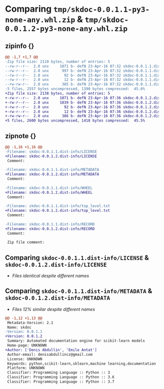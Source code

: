 # Comparing `tmp/skdoc-0.0.1.1-py3-none-any.whl.zip` & `tmp/skdoc-0.0.1.2-py3-none-any.whl.zip`

## zipinfo {}

```diff
@@ -1,7 +1,7 @@
-Zip file size: 2110 bytes, number of entries: 5
--rw-r--r--  2.0 unx     1071 b- defN 23-Apr-16 07:32 skdoc-0.0.1.1.dist-info/LICENSE
--rw-r--r--  2.0 unx      997 b- defN 23-Apr-16 07:32 skdoc-0.0.1.1.dist-info/METADATA
--rw-r--r--  2.0 unx       92 b- defN 23-Apr-16 07:32 skdoc-0.0.1.1.dist-info/WHEEL
--rw-r--r--  2.0 unx       12 b- defN 23-Apr-16 07:32 skdoc-0.0.1.1.dist-info/top_level.txt
--rw-rw-r--  2.0 unx      385 b- defN 23-Apr-16 07:32 skdoc-0.0.1.1.dist-info/RECORD
-5 files, 2557 bytes uncompressed, 1390 bytes compressed:  45.6%
+Zip file size: 2138 bytes, number of entries: 5
+-rw-r--r--  2.0 unx     1071 b- defN 23-Apr-16 07:36 skdoc-0.0.1.2.dist-info/LICENSE
+-rw-r--r--  2.0 unx     1039 b- defN 23-Apr-16 07:36 skdoc-0.0.1.2.dist-info/METADATA
+-rw-r--r--  2.0 unx       92 b- defN 23-Apr-16 07:36 skdoc-0.0.1.2.dist-info/WHEEL
+-rw-r--r--  2.0 unx       12 b- defN 23-Apr-16 07:36 skdoc-0.0.1.2.dist-info/top_level.txt
+-rw-rw-r--  2.0 unx      386 b- defN 23-Apr-16 07:36 skdoc-0.0.1.2.dist-info/RECORD
+5 files, 2600 bytes uncompressed, 1418 bytes compressed:  45.5%
```

## zipnote {}

```diff
@@ -1,16 +1,16 @@
-Filename: skdoc-0.0.1.1.dist-info/LICENSE
+Filename: skdoc-0.0.1.2.dist-info/LICENSE
 Comment: 
 
-Filename: skdoc-0.0.1.1.dist-info/METADATA
+Filename: skdoc-0.0.1.2.dist-info/METADATA
 Comment: 
 
-Filename: skdoc-0.0.1.1.dist-info/WHEEL
+Filename: skdoc-0.0.1.2.dist-info/WHEEL
 Comment: 
 
-Filename: skdoc-0.0.1.1.dist-info/top_level.txt
+Filename: skdoc-0.0.1.2.dist-info/top_level.txt
 Comment: 
 
-Filename: skdoc-0.0.1.1.dist-info/RECORD
+Filename: skdoc-0.0.1.2.dist-info/RECORD
 Comment: 
 
 Zip file comment:
```

## Comparing `skdoc-0.0.1.1.dist-info/LICENSE` & `skdoc-0.0.1.2.dist-info/LICENSE`

 * *Files identical despite different names*

## Comparing `skdoc-0.0.1.1.dist-info/METADATA` & `skdoc-0.0.1.2.dist-info/METADATA`

 * *Files 12% similar despite different names*

```diff
@@ -1,12 +1,13 @@
 Metadata-Version: 2.1
 Name: skdoc
-Version: 0.0.1.1
+Version: 0.0.1.2
 Summary: Automated documentation engine for scikit-learn models
 Home-page: UNKNOWN
+Author: ['Denis Abdullin', 'Emile Antat']
 Author-email: denisabdullincz@gmail.com
 License: UNKNOWN
 Keywords: python,scikit-learn,sklearn,machine learning,documentation
 Platform: UNKNOWN
 Classifier: Programming Language :: Python :: 3
 Classifier: Programming Language :: Python :: 3.6
 Classifier: Programming Language :: Python :: 3.7
```

